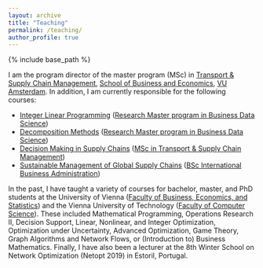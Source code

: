 ```yaml
---
layout: archive
title: "Teaching"
permalink: /teaching/
author_profile: true
---
```


{% include base_path %}

<!-- {% for post in site.teaching reversed %}
  {% include archive-single.html %}
{% endfor %}
-->

I am the program director of the master program (MSc) in [Transport & Supply Chain Management](https://vu.nl/en/education/master/transport-and-supply-chain-management), [School of Business and Economics](https://vu.nl/en/about-vu/faculties/school-of-business-and-economics), [VU Amsterdam](https://vu.nl/en). In addition, I am currently responsible for the following courses:
- [Integer Linear Programming](https://businessdatascience.nl/courses/611/integer-linear-programming) ([Research Master program in Business Data Science](https://businessdatascience.nl/home))
- [Decomposition Methods](https://businessdatascience.nl/courses/639/decomposition-methods) ([Research Master program in Business Data Science](https://businessdatascience.nl/home))
- [Decision Making in Supply Chains](https://studiegids.vu.nl/en/Master/2022-2023/transport-and-supply-chain-management/E_TSCM_DMSC#/) ([MSc in Transport & Supply Chain Management](https://vu.nl/en/education/master/transport-and-supply-chain-management))
- [Sustainable Management of Global Supply Chains](https://studiegids.vu.nl/en/Bachelor/2022-2023/international-business-administration/E_IBA2_SMG#/) ([BSc International Business Administration](https://vu.nl/en/education/bachelor/international-business-administration))


In the past, I have taught a variety of courses for bachelor, master, and PhD students at the University of Vienna ([Faculty of Business, Economics, and Statistics](https://wirtschaftswissenschaften.univie.ac.at/en/)) and the Vienna University of Technology ([Faculty of Computer Science](https://informatics.tuwien.ac.at)). These included Mathematical Programming, Operations Research II, Decision Support, Linear, Nonlinear, and Integer Optimization, Optimization under Uncertainty, Advanced Optimization, Game Theory, Graph Algorithms and Network Flows, or (Introduction to) Business Mathematics. Finally, I have also been a lecturer at the 8th Winter School on Network Optimization (Netopt 2019) in Estoril, Portugal.

